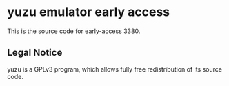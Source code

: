 yuzu emulator early access
=============

This is the source code for early-access 3380.

## Legal Notice

yuzu is a GPLv3 program, which allows fully free redistribution of its source code.